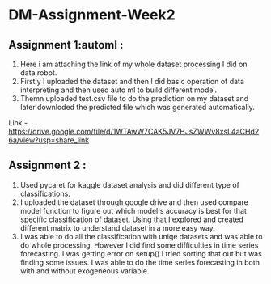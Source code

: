 # DM-Assignment-Week2

## Assignment 1:automl :
1. Here i am attaching the link of my whole dataset processing I did on data robot.
2. Firstly I uploaded the dataset and then I did basic operation of data interpreting and then used auto ml to build different model.
3. Themn uploaded test.csv file to do the prediction on my dataset and later downloded the predicted file which was generated automatically. 

 Link - https://drive.google.com/file/d/1WTAwW7CAK5JV7HJsZWWv8xsL4aCHd26a/view?usp=share_link

 ## Assignment 2 :
 1. Used pycaret for kaggle dataset analysis and did different type of classifications.
 2. I uploaded the dataset through google drive and then used compare model function to figure out which model's accuracy is best for that specific classification of dataset. Using that I explored and created different matrix to understand dataset in a more easy way. 
 3. I was able to do all the classification with uniqe datasets and was able to do whole processing. However I did find some difficulties in time series forecasting. I was getting error on setup() I tried sorting that out but was finding some issues. I was able to do the time series forecasting in both with and without exogeneous variable.
